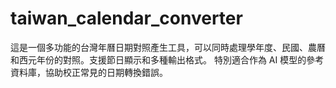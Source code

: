 # taiwan_calendar_converter
這是一個多功能的台灣年曆日期對照產生工具，可以同時處理學年度、民國、農曆和西元年份的對照。支援節日顯示和多種輸出格式。 特別適合作為 AI 模型的參考資料庫，協助校正常見的日期轉換錯誤。
